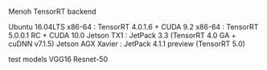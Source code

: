 Menoh TensorRT backend

  Ubuntu 16.04LTS
    x86-64            : TensorRT 4.0.1.6    + CUDA 9.2
    x86-64            : TensorRT 5.0.0.1 RC + CUDA 10.0
    Jetson TX1        : JetPack 3.3 (TensorRT 4.0 GA + cuDNN v7.1.5)
    Jetson AGX Xavier : JetPack 4.1.1 preview (TensorRT 5.0)

  test models
    VGG16
    Resnet-50